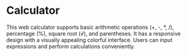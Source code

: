 # Calculator
This web calculator supports basic arithmetic operations (+, -, *, /), percentage (%), square root (√), and parentheses. It has a responsive design with a visually appealing colorful interface. Users can input expressions and perform calculations conveniently.
